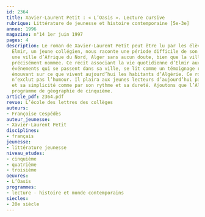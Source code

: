 ```yaml
---
id: 2364
title: Xavier-Laurent Petit : « L’Oasis ». Lecture cursive
rubrique: Littérature de jeunesse et histoire contemporaine [5e-3e]
annee: 1996
magazine: n°14 1er juin 1997
pages: 4
description: Le roman de Xavier-Laurent Petit peut être lu par les élèves dès la cinquième.
  Elmir, un jeune collégien, nous raconte une période difficile de son existence dans
  une ville d’Afrique du Nord, Alger sans aucun doute, bien que la ville ne soit pas
  précisément nommée. Ce récit associant la vie quotidienne d’Elmir aux dramatiques
  événements qui se passent dans sa ville, se lit comme un témoignage réaliste et
  émouvant sur ce que vivent aujourd’hui les habitants d’Algérie. Ce roman d’actualité
  n’exclut pas l’humour. Il plaira aux jeunes lecteurs d’aujourd’hui par sa spontanéité
  et sa simplicité comme par son rythme et sa dureté. Ajoutons que l’Algérie est au
  programme de géographie de cinquième.
article_pdf: 2364.pdf
revue: L’école des lettres des collèges
auteurs:
- Françoise Cespédès
auteur_jeunesse:
- Xavier-Laurent Petit
disciplines:
- français
jeunesse:
- littérature jeunesse
niveau_etudes:
- cinquième
- quatrième
- troisième
oeuvres:
- L’Oasis
programmes:
- lecture - histoire et monde contemporains
siecles:
- 20e siècle
---
```

